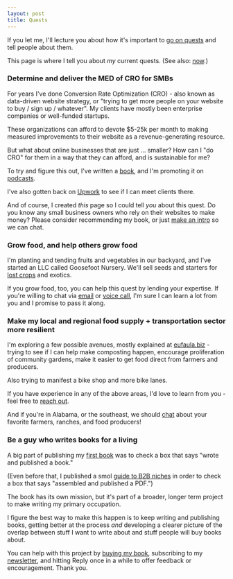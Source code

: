 ```yaml
---
layout: post
title: Quests
---
```


If you let me, I'll lecture you about how it's important to [go on quests](https://garden.briandavidhall.com/quests-are-better-than-pitches) and tell people about them.

This page is where I tell you about _my_ current quests. (See also: [now](/now).)

### Determine and deliver the MED of CRO for SMBs

For years I've done Conversion Rate Optimization (CRO) - also known as data-driven website strategy, or "trying to get more people on your website to buy / sign up / whatever". My clients have mostly been enterprise companies or well-funded startups.

These organizations can afford to devote $5-25k per month to making measured improvements to their website as a revenue-generating resource.

But what about online businesses that are just ... smaller? How can I "do CRO" for them in a way that they can afford, and is sustainable for me?

To try and figure this out, I've written a [book](https://gum.co/your-website-sucks), and I'm promoting it on [podcasts](/guest-spots).

I've also gotten back on [Upwork](https://www.upwork.com/freelancers/~01f89afda742da31b3) to see if I can meet clients there.

And of course, I created _this_ page so I could tell _you_ about this quest. Do you know any small business owners who rely on their websites to make money? Please consider recommending my book, or just [make an intro](/contact) so we can chat.

### Grow food, and help others grow food

I'm planting and tending fruits and vegetables in our backyard, and I've started an LLC called Goosefoot Nursery. We'll sell seeds and starters for [lost crops](https://sites.wustl.edu/lostcrops/) and exotics.

If you grow food, too, you can help this quest by lending your expertise. If you're willing to chat via [email](/contact) or [voice call](/walk-and-talk), I'm sure I can learn a lot from you and I promise to pass it along.

### Make my local and regional food supply + transportation sector more resilient

I'm exploring a few possible avenues, mostly explained at [eufaula.biz](https://eufaula.biz/) - trying to see if I can help make composting happen, encourage proliferation of community gardens, make it easier to get food direct from farmers and producers.

Also trying to manifest a bike shop and more bike lanes.

If you have experience in any of the above areas, I'd love to learn from you - feel free to [reach out](/contact).

And if you're in Alabama, or the southeast, we should [chat](/contact) about your favorite farmers, ranches, and food producers!

### Be a guy who writes books for a living

A big part of publishing my [first book](https://gum.co/your-website-sucks) was to check a box that says "wrote and published a book."

(Even before that, I published a smol [guide to B2B niches](https://gum.co/niche-list) in order to check a box that says "assembled and published a PDF.")

The book has its own mission, but it's part of a broader, longer term project to make writing my primary occupation.

I figure the best way to make this happen is to keep writing and publishing books, getting better at the process *and* developing a clearer picture of the overlap between stuff I want to write about and stuff people will buy books about.

You can help with this project by [buying my book](https://gum.co/your-website-sucks), subscribing to my [newsletter](/newsletter), and hitting Reply once in a while to offer feedback or encouragement. Thank you.
